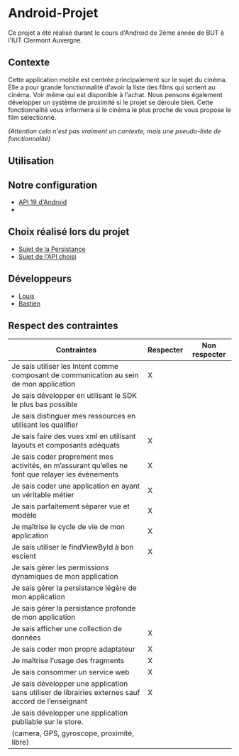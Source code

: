 # Android-Projet
Ce projet a été réalisé durant le cours d'Android de 2ème année de BUT à l'IUT Clermont Auvergne.  

## Contexte
Cette application mobile est centrée principalement sur le sujet du cinéma.
Elle a pour grande fonctionnalité d'avoir la liste des films qui sortent au cinéma. Voir même qui est disponible à l'achat.
Nous pensons également développer un système de proximité si le projet se déroule bien. Cette fonctionnalité vous informera si le cinéma le plus proche de vous propose le film sélectionné.

*(Attention cela n'est pas vraiment un contexte, mais une pseudo-liste de fonctionnalité)*

## Utilisation 


## Notre configuration
* [API 19 d'Android](/Documentation/Choix_d'API.md)
* 

## Choix réalisé lors du projet
* [Sujet de la Persistance](/Documentation/Choix_persistance.md)
* [Sujet de l'API choisi](/Documentation/Choix_d'API.md)

## Développeurs 
* [Louis](https://codefirst.iut.uca.fr/git/louis.dufour)
* [Bastien](https://codefirst.iut.uca.fr/git/bastien.jacquelin)

## Respect des contraintes

**Contraintes** | **Respecter**           | **Non respecter** 
 --- |------------------------| --- 
Je sais utiliser les Intent comme composant de communication au sein de mon application |   X                     |  
Je sais développer en utilisant le SDK le plus bas possible |                        |  
Je sais distinguer mes ressources en utilisant les qualifier |                       |
Je sais faire des vues xml en utilisant layouts et composants adéquats |       X                |
Je sais coder proprement mes activités, en m’assurant qu’elles ne font que relayer les évènements |     X                   |  
Je sais coder une application en ayant un véritable métier |    X                    | 
Je sais parfaitement séparer vue et modèle |  X                     | 
Je maîtrise le cycle de vie de mon application |  X                     | 
Je sais utiliser le findViewById à bon escient |     X                   |  
Je sais gérer les permissions dynamiques de mon application |                       | 
Je sais gérer la persistance légère de mon application |                       | 
Je sais gérer la persistance profonde de mon application |                       |  
Je sais afficher une collection de données |      X                  |  
Je sais coder mon propre adaptateur |    X                    |     
Je maîtrise l’usage des fragments |  X                    | 
Je sais consommer un service web | X                       |  
Je sais développer une application sans utiliser de librairies externes sauf accord de l’enseignant | X                     |
Je sais développer une application publiable sur le store. |                      |
(camera, GPS, gyroscope, proximité, libre)|  |    
